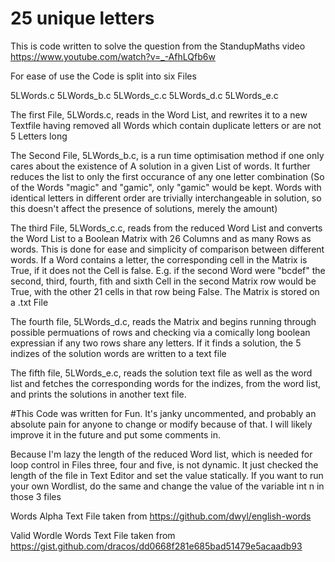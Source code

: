 # 25 unique letters

This is code written to solve the question from the StandupMaths video https://www.youtube.com/watch?v=_-AfhLQfb6w 

For ease of use the Code is split into six Files 

5LWords.c
5LWords_b.c
5LWords_c.c
5LWords_d.c
5LWords_e.c

The first File, 5LWords.c, reads in the Word List, and rewrites it to a new Textfile having removed all Words which contain duplicate letters or are not 5 Letters long

The Second File, 5LWords_b.c, is a run time optimisation method if one only cares about the existence of A solution in a given List of words. It further reduces the list to only the first occurance of any one letter combination (So of the Words "magic" and "gamic", only "gamic" would be kept. Words with identical letters in different order are trivially interchangeable in solution, so this doesn't affect the presence of solutions, merely the amount)

The third File, 5LWords_c.c, reads from the reduced Word List and converts the Word List to a Boolean Matrix with 26 Columns and as many Rows as words. This is done for ease and simplicity of comparison between different words. If a Word contains a letter, the corresponding cell in the Matrix is True, if it does not the Cell is false. E.g. if the second Word were "bcdef" the second, third, fourth, fith and sixth Cell in the second Matrix row would be True, with the other 21 cells in that row being False. The Matrix is stored on a .txt File

The fourth file, 5LWords_d.c, reads the Matrix and begins running through possible permuations of rows and checking via a comically long boolean expressian if any two rows share any letters. If it finds a solution, the 5 indizes of the solution words are written to a text file

The fifth file, 5LWords_e.c, reads the solution text file as well as the word list and fetches the corresponding words for the indizes, from the word list, and prints the solutions in another text file.


#This Code was written for Fun. It's janky uncommented, and probably an absolute pain for anyone to change or modify because of that. I will likely improve it in the future and put some comments in. 

Because I'm lazy the length of the reduced Word list, which is needed for loop control in Files three, four and five, is not dynamic. It just checked the length of the file in Text Editor and set the value statically. If you want to run your own Wordlist, do the same and change the value of the variable int n in those 3 files


Words Alpha Text File taken from https://github.com/dwyl/english-words

Valid Wordle Words Text File taken from https://gist.github.com/dracos/dd0668f281e685bad51479e5acaadb93
